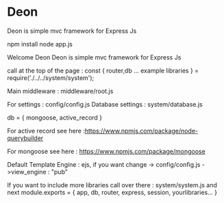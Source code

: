 # Deon
 Deon is simple mvc framework for Express Js
 
 
 npm install
 node app.js
 
 Welcome Deon
Deon is simple mvc framework for Express Js

call at the top of the page : const { router,db ... example libraries } = require('./../../system/system');

Main middleware : middleware/root.js

For settings : config/config.js
Database settings : system/database.js

db = { mongoose, active_record }

For active record see here :https://www.npmjs.com/package/node-querybuilder

For mongoose see here : https://www.npmjs.com/package/mongoose

Default Template Engine : ejs, if you want change -> config/config.js ->view_engine : "pub"

If you want to include more libraries call over there : system/system.js and next module.exports = { app, db, router, express, session, yourlibraries... }
